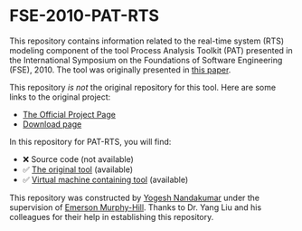 # FSE-2010-PAT-RTS

This repository contains information related to the real-time system (RTS) modeling component of the tool Process Analysis Toolkit (PAT) presented in the International Symposium on the Foundations of Software Engineering (FSE), 2010. The tool was originally presented in [this paper](http://dl.acm.org/citation.cfm?id=1882350).

This repository _is not_ the original repository for this tool. Here are some links to the original project:
* [The Official Project Page](http://pat.comp.nus.edu.sg/)
* [Download page](pat.comp.nus.edu.sg/?page_id=2587)

In this repository for PAT-RTS, you will find:
* :x: Source code (not available)
* :white_check_mark: [The original tool](https://github.com/SoftwareEngineeringToolDemos/FSE-2010-PAT-RTS/tree/master/PAT-RTS) (available)
* :white_check_mark: [Virtual machine containing tool](https://drive.google.com/open?id=0B3bm2hPWDaEFTFRtbm9OWkRzeUk) (available)

This repository was constructed by [Yogesh Nandakumar](https://github.com/ynandak) under the supervision of [Emerson Murphy-Hill](https://github.com/CaptainEmerson). Thanks to Dr. Yang Liu and his colleagues for their help in establishing this repository.
